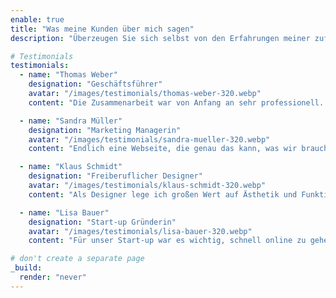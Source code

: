 ```yaml
---
enable: true
title: "Was meine Kunden über mich sagen"
description: "Überzeugen Sie sich selbst von den Erfahrungen meiner zufriedenen Kunden. Hier finden Sie einige authentische Bewertungen meiner Arbeit."

# Testimonials
testimonials:
  - name: "Thomas Weber"
    designation: "Geschäftsführer"
    avatar: "/images/testimonials/thomas-weber-320.webp"
    content: "Die Zusammenarbeit war von Anfang an sehr professionell. Meine Vorstellungen wurden perfekt umgesetzt und das Ergebnis hat meine Erwartungen übertroffen. Besonders beeindruckt hat mich die schnelle Reaktionszeit bei Änderungswünschen."

  - name: "Sandra Müller"
    designation: "Marketing Managerin"
    avatar: "/images/testimonials/sandra-mueller-320.webp"
    content: "Endlich eine Webseite, die genau das kann, was wir brauchen! Die intuitive Bedienung macht das Content Management zum Kinderspiel. Unsere Marketing-Kampagnen lassen sich jetzt viel effizienter umsetzen."

  - name: "Klaus Schmidt"
    designation: "Freiberuflicher Designer"
    avatar: "/images/testimonials/klaus-schmidt-320.webp"
    content: "Als Designer lege ich großen Wert auf Ästhetik und Funktionalität. Die Flexibilität des Systems ermöglicht es mir, meine kreativen Ideen optimal umzusetzen. Ein wirklich durchdachtes Produkt!"

  - name: "Lisa Bauer"
    designation: "Start-up Gründerin"
    avatar: "/images/testimonials/lisa-bauer-320.webp"
    content: "Für unser Start-up war es wichtig, schnell online zu gehen, ohne dabei auf Qualität zu verzichten. Die Lösung hat uns nicht nur Zeit, sondern auch Geld gespart. Absolut empfehlenswert!"

# don't create a separate page
_build:
  render: "never"
---
```

